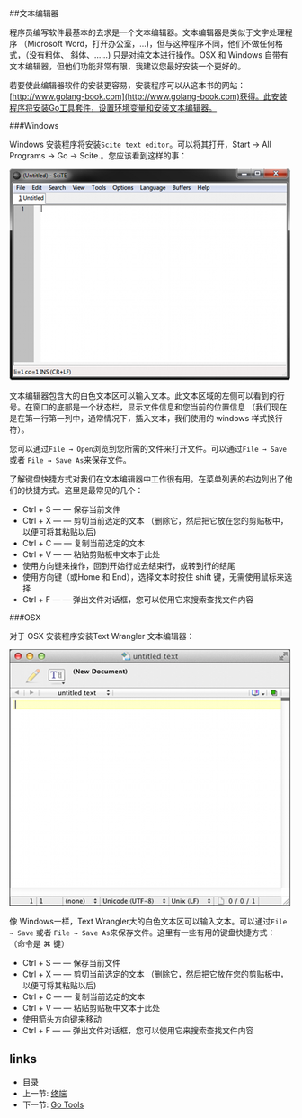 ##文本编辑器

程序员编写软件最基本的去求是一个文本编辑器。文本编辑器是类似于文字处理程序 （Microsoft Word，打开办公室，...)，但与这种程序不同，他们不做任何格式，（没有粗体、 斜体、......) 只是对纯文本进行操作。OSX 和 Windows 自带有文本编辑器，但他们功能非常有限，我建议您最好安装一个更好的。

若要使此编辑器软件的安装更容易，安装程序可以从这本书的网站：[http://www.golang-book.com](http://www.golang-book.com)获得。此安装程序将安装Go工具套件，设置环境变量和安装文本编辑器。

###Windows

Windows 安装程序将安装`Scite text editor`。可以将其打开，Start → All Programs → Go → Scite.。您应该看到这样的事：

![windows text edit](../img/1-text-edit-windows.png)

文本编辑器包含大的白色文本区可以输入文本。此文本区域的左侧可以看到的行号。在窗口的底部是一个状态栏，显示文件信息和您当前的位置信息 （我们现在是在第一行第一列中，通常情况下，插入文本，我们使用的 windows 样式换行符）。

您可以通过`File → Open`浏览到您所需的文件来打开文件。可以通过`File → Save` 或者 `File → Save As`来保存文件。

了解键盘快捷方式对我们在文本编辑器中工作很有用。在菜单列表的右边列出了他们的快捷方式。这里是最常见的几个：

* Ctrl + S — — 保存当前文件
* Ctrl + X — — 剪切当前选定的文本 （删除它，然后把它放在您的剪贴板中，以便可将其粘贴以后)
* Ctrl + C — — 复制当前选定的文本
* Ctrl + V — — 粘贴剪贴板中文本于此处
* 使用方向键来操作，回到开始行或去结束行，或转到行的结尾
* 使用方向键（或Home 和 End），选择文本时按住 shift 键，无需使用鼠标来选择
* Ctrl + F — — 弹出文件对话框，您可以使用它来搜索查找文件内容

###OSX

对于 OSX 安装程序安装Text Wrangler 文本编辑器：

![mac text edit](../img/1-text-edit.png)

像 Windows一样，Text Wrangler大的白色文本区可以输入文本。可以通过`File → Save` 或者 `File → Save As`来保存文件。这里有一些有用的键盘快捷方式： （命令是 ⌘ 键）

* Ctrl + S — — 保存当前文件
* Ctrl + X — — 剪切当前选定的文本 （删除它，然后把它放在您的剪贴板中，以便可将其粘贴以后)
* Ctrl + C — — 复制当前选定的文本
* Ctrl + V — — 粘贴剪贴板中文本于此处
* 使用箭头方向键来移动
* Ctrl + F — — 弹出文件对话框，您可以使用它来搜索查找文件内容


## links
   * [目录](<preface.md>)
   * 上一节: [终端](<01.2.md>)
   * 下一节: [Go Tools](<01.4.md>)